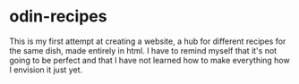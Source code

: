 # odin-recipes

This is my first attempt at creating a website, a hub for different recipes for the same dish, made entirely in html. I have to remind myself that it's not going to be perfect and that I have not learned how to make everything how I envision it just yet.